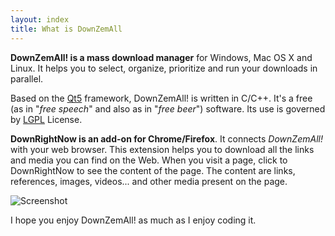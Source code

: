```yaml
---
layout: index
title: What is DownZemAll
---
```


**DownZemAll! is a mass download manager** for Windows, Mac OS X and Linux. It helps you to select, organize, prioritize and run your downloads in parallel.

Based on the [Qt5](https://www.qt.io/ "https://www.qt.io/") framework, DownZemAll! is written in C/C++. It's a free (as in "*free speech*" and also as in "*free beer*") software. Its use is governed by [LGPL](/DownZemAll/LICENSE "LICENSE") License.

**DownRightNow is an add-on for Chrome/Firefox**. It connects *DownZemAll!* with your web browser. This extension helps you to download all the links and media you can find on the Web. When you visit a page, click to DownRightNow to see the content of the page. The content are links, references, images, videos... and other media present on the page. 

![Screenshot](/DownZemAll/assets/images/screenshot_1280x800.png)

I hope you enjoy DownZemAll! as much as I enjoy coding it.
